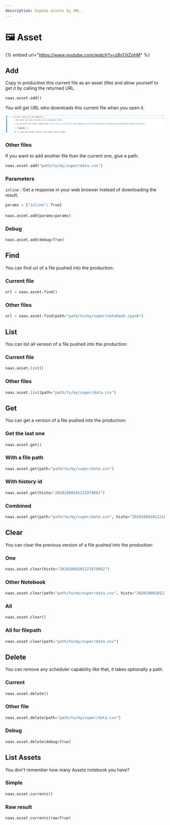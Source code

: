 ```yaml
---
description: Expose assets by URL.
---
```


# 🖼️ Asset

{% embed url="https://www.youtube.com/watch?v=z8sTjIiZphM" %}

## Add

Copy in production this current file as an asset (file) and allow yourself to get it by calling the returned URL.

```python
naas.asset.add()
```

You will get URL who downloads this current file when you open it.

![screenshot-add-asset](<../.gitbook/assets/Screenshot 2020-10-07 at 18.34.12.png>)

### Other files

If you want to add another file than the current one, give a path:

```python
naas.asset.add("path/to/my/super/data.csv")
```

### Parameters

`inline` : Get a response in your web browser instead of downloading the result.

```python
params = {"inline": True}

naas.asset.add(params=params)
```

### Debug

```python
naas.asset.add(debug=True)
```

## Find

You can find url of a file pushed into the production:

### Current file

```python
url = naas.asset.find()
```

### Other files&#x20;

```python
url = naas.asset.find(path="path/to/my/super/notebook.ipynb")
```

## List&#x20;

You can list all version of a file pushed into the production:

### Current file

```python
naas.asset.list()
```

### Other files&#x20;

```python
naas.asset.list(path="path/to/my/super/data.csv")
```

## Get&#x20;

You can get a version of a file pushed into the production:

### Get the last one

```python
naas.asset.get()
```

### With a file path

```python
naas.asset.get(path="path/to/my/super/data.csv")
```

### With history id

```python
naas.asset.get(histo="20201008101221879662")
```

### Combined

```python
naas.asset.get(path="path/to/my/super/data.csv", histo="20201008101221879662")
```

## Clear

You can clear the previous version of a file pushed into the production:

### One

```python
naas.asset.clear(histo="20201008101221879662")
```

### Other Notebook

```python
naas.asset.clear(path="path/to/my/super/data.csv", histo="20201008101221879662")
```

### All

```python
naas.asset.clear()
```

### All for filepath

```python
naas.asset.clear(path="path/to/my/super/data.csv")
```

## Delete

You can remove any scheduler capability like that, it takes optionally a path.

### Current

```python
naas.asset.delete()
```

### Other file

```python
naas.asset.delete(path="path/to/my/super/data.csv")
```

### Debug

```python
naas.asset.delete(debug=True)
```

## List Assets

You don't remember how many Assets notebook you have?

### Simple

```python
naas.asset.currents()
```

### Raw result&#x20;

```python
naas.asset.currents(raw=True)
```
